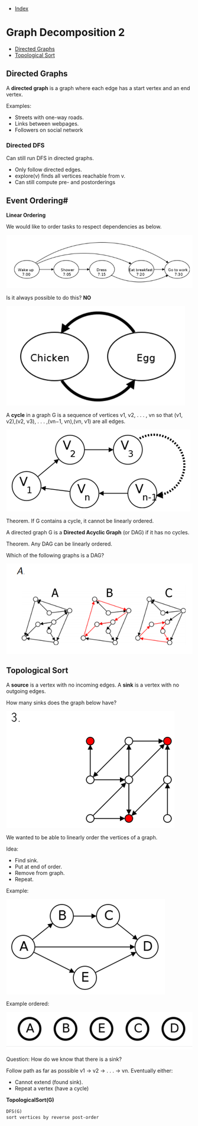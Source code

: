 - [Index](https://github.com/KiraDiShira/AlgorithmsAndDataStructures/blob/master/README.md#table-of-contents)

# Graph Decomposition 2

- [Directed Graphs](#directed-graphs)
- [Topological Sort](#topological-sort)

## Directed Graphs

A **directed graph** is a graph where each edge has a start vertex and an end vertex.

Examples:

- Streets with one-way roads.
- Links between webpages.
- Followers on social network

### Directed DFS

Can still run DFS in directed graphs.

- Only follow directed edges.
- explore(v) finds all vertices reachable from v.
- Can still compute pre- and postorderings

## Event Ordering#

**Linear Ordering**

We would like to order tasks to respect dependencies as below.

<img src="https://github.com/KiraDiShira/AlgorithmsAndDataStructures/blob/master/RepoFiles/GraphDecomposition2/Images/gd2_1.PNG" />

Is it always possible to do this? **NO**

<img src="https://github.com/KiraDiShira/AlgorithmsAndDataStructures/blob/master/RepoFiles/GraphDecomposition2/Images/gd2_2.PNG" />

A **cycle** in a graph G is a sequence of vertices v1, v2, . . . , vn so that (v1, v2),(v2, v3), . . . ,(vn−1, vn),(vn, v1) are all edges.

<img src="https://github.com/KiraDiShira/AlgorithmsAndDataStructures/blob/master/RepoFiles/GraphDecomposition2/Images/gd2_3.PNG" />

Theorem. If G contains a cycle, it cannot be linearly ordered.

A directed graph G is a **Directed Acyclic Graph** (or DAG) if it has no cycles.

Theorem. Any DAG can be linearly ordered.

Which of the following graphs is a DAG?

<img src="https://github.com/KiraDiShira/AlgorithmsAndDataStructures/blob/master/RepoFiles/GraphDecomposition2/Images/gd2_4.PNG" />

## Topological Sort

A **source** is a vertex with no incoming edges. A **sink** is a vertex with no outgoing edges.

How many sinks does the graph below have?

<img src="https://github.com/KiraDiShira/AlgorithmsAndDataStructures/blob/master/RepoFiles/GraphDecomposition2/Images/gd2_5.PNG" />

We wanted to be able to linearly order the vertices of a graph.

Idea:

- Find sink.
- Put at end of order.
- Remove from graph.
- Repeat.

Example:

<img src="https://github.com/KiraDiShira/AlgorithmsAndDataStructures/blob/master/RepoFiles/GraphDecomposition2/Images/gd2_6.PNG" />

Example ordered:

<img src="https://github.com/KiraDiShira/AlgorithmsAndDataStructures/blob/master/RepoFiles/GraphDecomposition2/Images/gd2_7.PNG" />

Question: How do we know that there is a sink?

Follow path as far as possible v1 → v2 → . . . → vn. Eventually either:
- Cannot extend (found sink).
- Repeat a vertex (have a cycle)

**TopologicalSort(G)**
```
DFS(G)
sort vertices by reverse post-order
```
